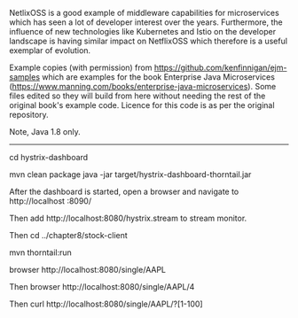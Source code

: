 NetlixOSS is a good example of middleware capabilities for microservices which has seen a lot of
developer interest over the years. Furthermore, the influence of new technologies like Kubernetes and Istio on
the developer landscape is having similar impact on NetflixOSS which therefore is a useful exemplar of evolution.

Example copies (with permission) from https://github.com/kenfinnigan/ejm-samples which are examples for
the book Enterprise Java Microservices (https://www.manning.com/books/enterprise-java-microservices). Some files
edited so they will build from here without needing the rest of the original book's example code. Licence for this code
is as per the original repository.

Note, Java 1.8 only.

----

cd hystrix-dashboard

mvn clean package
java -jar target/hystrix-dashboard-thorntail.jar

After the dashboard is started, open a browser and navigate to
http://localhost :8090/

Then add http://localhost:8080/hystrix.stream to stream monitor.

Then cd ../chapter8/stock-client

mvn thorntail:run

browser http://localhost:8080/single/AAPL

Then browser http://localhost:8080/single/AAPL/4

Then curl http://localhost:8080/single/AAPL/?[1-100]
